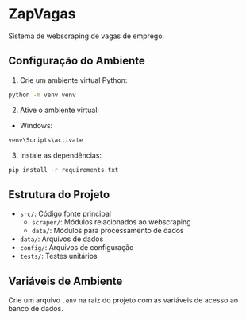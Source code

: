 # ZapVagas

Sistema de webscraping de vagas de emprego.

## Configuração do Ambiente

1. Crie um ambiente virtual Python:
```bash
python -m venv venv
```

2. Ative o ambiente virtual:
- Windows:
```bash
venv\Scripts\activate
```

3. Instale as dependências:
```bash
pip install -r requirements.txt
```

## Estrutura do Projeto

- `src/`: Código fonte principal
  - `scraper/`: Módulos relacionados ao webscraping
  - `data/`: Módulos para processamento de dados
- `data/`: Arquivos de dados
- `config/`: Arquivos de configuração
- `tests/`: Testes unitários

## Variáveis de Ambiente

Crie um arquivo `.env` na raiz do projeto com as variáveis de acesso ao banco de dados.
